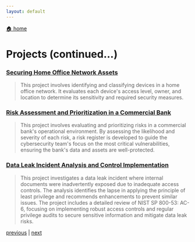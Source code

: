 ```yaml
---
layout: default
---
```


[🏠 home](./)

# Projects (continued...)

### [Securing Home Office Network Assets](./projects/asset-classification-home-office-network.md)

> This project involves identifying and classifying devices in a home office network. It evaluates each device's access level, owner, and location to determine its sensitivity and required security measures.

### [Risk Assessment and Prioritization in a Commercial Bank](./projects/risk-assessment-risk-register.md)

> This project involves evaluating and prioritizing risks in a commercial bank's operational environment. By assessing the likelihood and severity of each risk, a risk register is developed to guide the cybersecurity team's focus on the most critical vulnerabilities, ensuring the bank's data and assets are well-protected.

### [Data Leak Incident Analysis and Control Implementation](./projects/incident-analysis-data-leak.md)

> This project investigates a data leak incident where internal documents were inadvertently exposed due to inadequate access controls. The analysis identifies the lapse in applying the principle of least privilege and recommends enhancements to prevent similar issues. The project includes a detailed review of NIST SP 800-53: AC-6, focusing on implementing robust access controls and regular privilege audits to secure sensitive information and mitigate data leak risks.

[previous](./index.md) | [next](./page-three.md)
